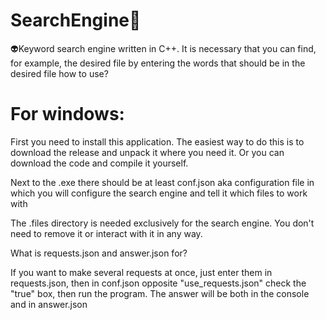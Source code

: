 # SearchEngine🔎
👽Keyword search engine written in C++. It is necessary that you can find, for example, the desired file by entering the words that should be in the desired file
how to use?
# For windows:
First you need to install this application. The easiest way to do this is to download the release and unpack it where you need it.
Or you can download the code and compile it yourself.

Next to the .exe there should be at least conf.json aka configuration file in which you will configure the search engine and tell it which files to work with

The .files directory is needed exclusively for the search engine. You don't need to remove it or interact with it in any way.

What is requests.json and answer.json for? 

If you want to make several requests at once, just enter them in requests.json, 
then in conf.json opposite "use_requests.json" check the "true" box, 
then run the program. The answer will be both in the console and in answer.json